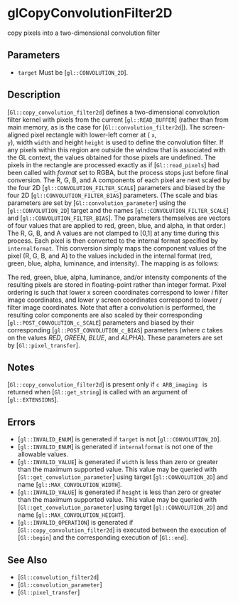 # glCopyConvolutionFilter2D
copy pixels into a two-dimensional convolution filter

## Parameters
- `target`
  Must be [`gl::CONVOLUTION_2D`].

## Description
[`Gl::copy_convolution_filter2d`] defines a two-dimensional
  convolution filter kernel with pixels from the current
  [`gl::READ_BUFFER`] (rather than from main memory, as is the case for
  [`Gl::convolution_filter2d`]).
The screen-aligned pixel rectangle with lower-left corner at ( `x`,\
  `y`), width `width` and height `height` is used to define the
  convolution filter. If any pixels within this region are outside the
  window that is associated with the GL context, the values obtained for
  those pixels are undefined.
The pixels in the rectangle are processed exactly as if
  [`Gl::read_pixels`] had been called with *format* set to RGBA, but the
  process stops just before final conversion. The R, G, B, and A
  components of each pixel are next scaled by the four 2D
  [`gl::CONVOLUTION_FILTER_SCALE`] parameters and biased by the four 2D
  [`gl::CONVOLUTION_FILTER_BIAS`] parameters. (The scale and bias
  parameters are set by [`Gl::convolution_parameter`] using the
  [`gl::CONVOLUTION_2D`] target and the names
  [`gl::CONVOLUTION_FILTER_SCALE`] and [`gl::CONVOLUTION_FILTER_BIAS`].
  The parameters themselves are vectors of four values that are applied
  to red, green, blue, and alpha, in that order.) The R, G, B, and A
  values are not clamped to [0,1] at any time during this process.
Each pixel is then converted to the internal format specified by
  `internalformat`. This conversion simply maps the component values of
  the pixel (R, G, B, and A) to the values included in the internal
  format (red, green, blue, alpha, luminance, and intensity). The
  mapping is as follows:

The red, green, blue, alpha, luminance, and/or intensity components of
  the resulting pixels are stored in floating-point rather than integer
  format.
Pixel ordering is such that lower x screen coordinates correspond to
  lower *i* filter image coordinates, and lower y screen coordinates
  correspond to lower *j* filter image coordinates.
Note that after a convolution is performed, the resulting color
  components are also scaled by their corresponding
  [`gl::POST_CONVOLUTION_c_SCALE`] parameters and biased by their
  corresponding [`gl::POST_CONVOLUTION_c_BIAS`] parameters (where *c*
  takes on the values *RED*, *GREEN*, *BLUE*, and *ALPHA*). These
  parameters are set by [`Gl::pixel_transfer`].

## Notes
[`Gl::copy_convolution_filter2d`] is present only if ```c ARB_imaging
  ``` is returned when [`Gl::get_string`] is called with an argument of
  [`gl::EXTENSIONS`].

## Errors
- [`gl::INVALID_ENUM`] is generated if `target` is not
  [`gl::CONVOLUTION_2D`].
- [`gl::INVALID_ENUM`] is generated if `internalformat` is not one of
  the allowable values.
- [`gl::INVALID_VALUE`] is generated if `width` is less than zero or
  greater than the maximum supported value. This value may be queried
  with [`Gl::get_convolution_parameter`] using target
  [`gl::CONVOLUTION_2D`] and name [`gl::MAX_CONVOLUTION_WIDTH`].
- [`gl::INVALID_VALUE`] is generated if `height` is less than zero or
  greater than the maximum supported value. This value may be queried
  with [`Gl::get_convolution_parameter`] using target
  [`gl::CONVOLUTION_2D`] and name [`gl::MAX_CONVOLUTION_HEIGHT`].
- [`gl::INVALID_OPERATION`] is generated if
  [`Gl::copy_convolution_filter2d`] is executed between the execution of
  [`Gl::begin`] and the corresponding execution of [`Gl::end`].

## See Also
- [`Gl::convolution_filter2d`]
- [`Gl::convolution_parameter`]
- [`Gl::pixel_transfer`]
